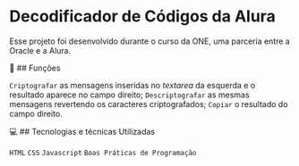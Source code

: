 # Decodificador de Códigos da Alura
  Esse projeto foi desenvolvido durante o curso da ONE, uma parceria entre a Oracle e a Alura.

🔨 ## Funções

`Criptografar` as mensagens inseridas no _textarea_ da esquerda e o resultado aparece no campo direito;
`Descriptografar` as mesmas mensagens revertendo os caracteres criptografados;
`Copiar` o resultado do campo direito.

💻 ## Tecnologias e técnicas Utilizadas

`HTML`
`CSS`
`Javascript`
`Boas Práticas de Programação`



  

